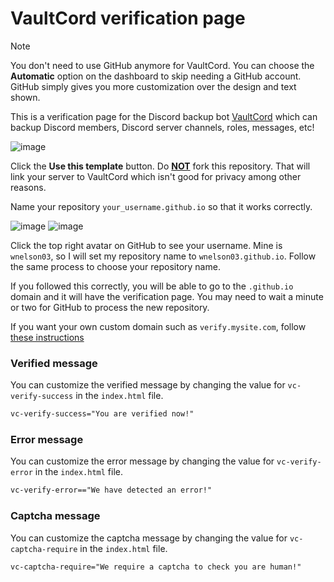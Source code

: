 # VaultCord verification page

> [!NOTE]  
> You don't need to use GitHub anymore for VaultCord. You can choose the **Automatic** option on the dashboard to skip needing a GitHub account. GitHub simply gives you more customization over the design and text shown.

This is a verification page for the Discord backup bot [VaultCord](https://vaultcord.com) which can backup Discord members, Discord server channels, roles, messages, etc!

![image](https://github.com/VaultCord/vaultcord.github.io/assets/83034852/7b8e8771-149d-48ec-a89f-94dfa139cded)

Click the **Use this template** button. Do <ins>**NOT**</ins> fork this repository. That will link your server to VaultCord which isn't good for privacy among other reasons.

Name your repository `your_username.github.io` so that it works correctly.

![image](https://github.com/VaultCord/vaultcord.github.io/assets/83034852/e4071e0d-12ba-4c41-b212-a83810d34e87)
![image](https://github.com/VaultCord/vaultcord.github.io/assets/83034852/56ea530e-47ef-45fc-ac76-8efde04f64bf)

Click the top right avatar on GitHub to see your username. Mine is `wnelson03`, so I will set my repository name to `wnelson03.github.io`. Follow the same process to choose your repository name.

If you followed this correctly, you will be able to go to the `.github.io` domain and it will have the verification page. You may need to wait a minute or two for GitHub to process the new repository.

If you want your own custom domain such as `verify.mysite.com`, follow [these instructions](https://docs.github.com/en/pages/configuring-a-custom-domain-for-your-github-pages-site)

### Verified message

You can customize the verified message by changing the value for `vc-verify-success` in the `index.html` file.

```html
vc-verify-success="You are verified now!"
```

### Error message

You can customize the error message by changing the value for `vc-verify-error` in the `index.html` file.

```html
vc-verify-error=="We have detected an error!"
```

### Captcha message

You can customize the captcha message by changing the value for `vc-captcha-require` in the `index.html` file.

```html
vc-captcha-require="We require a captcha to check you are human!"
```


